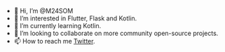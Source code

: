 - 👋 Hi, I’m @M24SOM
- 👀 I’m interested in Flutter, Flask and Kotlin.
- 🌱 I’m currently learning Kotlin.
- 💞️ I’m looking to collaborate on more community open-source projects.
- 📫 How to reach me [Twitter](https://twitter.com/MohamedShMahad).

<!---
M24SOM/M24SOM is a ✨ special ✨ repository because its `README.md` (this file) appears on your GitHub profile.
You can click the Preview link to take a look at your changes.
--->
